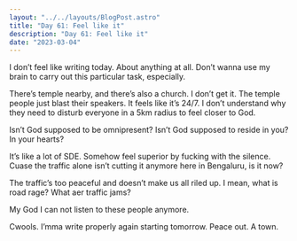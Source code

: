 ```yaml
---
layout: "../../layouts/BlogPost.astro"
title: "Day 61: Feel like it"
description: "Day 61: Feel like it"
date: "2023-03-04"
---
```


I don’t feel like writing today. About anything at all. Don’t wanna use my brain to carry out this particular task, especially. 


There’s temple nearby, and there’s also a church. I don’t get it. The temple people just blast their speakers. It feels like it’s 24/7. I don’t understand why they need to disturb everyone in a 5km radius to feel closer to God.


Isn’t God supposed to be omnipresent? Isn’t God supposed to reside in you? In your hearts?


It’s like a lot of SDE. Somehow feel superior by fucking with the silence. Cuase the traffic alone isn’t cutting it anymore here in Bengaluru, is it now?


The traffic’s too peaceful and doesn’t make us all riled up. I mean, what is road rage? What aer traffic jams?


My God I can not listen to these people anymore.


Cwools. I’mma write properly again starting tomorrow. 
Peace out. A town.
